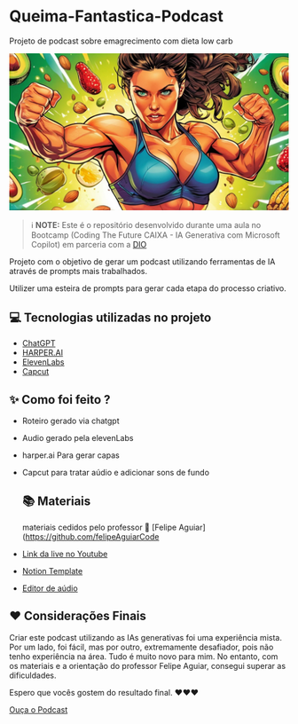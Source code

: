 # Queima-Fantastica-Podcast
Projeto de podcast sobre emagrecimento com dieta low carb

![Capa do Podcast](https://github.com/Lidianeamorim/Queima-Fantastica-Podcast/blob/main/capa-para-podcast.png)


 > ℹ️ **NOTE:** Este é o repositório desenvolvido durante uma aula no Bootcamp (Coding The Future CAIXA - IA Generativa com Microsoft Copilot) em parceria com a [DIO](https://dio.me)

Projeto com o objetivo de gerar um podcast utilizando ferramentas de IA através de prompts mais trabalhados.

Utilizer uma esteira de prompts para gerar cada etapa do processo criativo.

## 💻 Tecnologias utilizadas no projeto

- [ChatGPT](https://chat.openai.com/) 
- [HARPER.AI](https://haiper.ai/home)
- [ElevenLabs](https://beta.elevenlabs.io/)
- [Capcut](https://www.capcut.com/pt-br/)

## ✨ Como foi feito ?

- Roteiro gerado via chatgpt
- Audio gerado pela elevenLabs
- harper.ai Para gerar capas
- Capcut para tratar aúdio e adicionar sons de fundo

   ## 📚 Materiais
  
  materiais cedidos pelo professor 💜 [Felipe Aguiar](https://github.com/felipeAguiarCode

- [Link da live no Youtube](https://www.youtube.com)
- [Notion Template](https://helpful-jump-17b.notion.site/PAS-Podcast-AI-Studio-210489e15d7a4a73b743bb159e45d06f?pvs=4)
- [Editor de aúdio](https://www.capcut.com/editor?from_page=landing_page&__action_from=picture_V%C3%ADdeos%20profissionais%20em%20minutos,%20n%C3%A3o%20em%20horas.)

## ❤️ Considerações Finais

Criar este podcast utilizando as IAs generativas foi uma experiência mista. Por um lado, foi fácil, mas 
por outro, extremamente desafiador, pois não tenho experiência na área. Tudo é muito novo para mim. 
No entanto, com os materiais e a orientação do professor Felipe Aguiar, consegui superar as dificuldades. 

Espero que vocês gostem do resultado final. ❤️❤️❤️

[Ouça o Podcast](https://github.com/Lidianeamorim/Queima-Fantastica-Podcast/blob/main/podcast-QUEIMA-FANTASTICA-EP-1.MP3)
